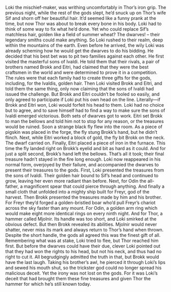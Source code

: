 Loki the mischief-maker, was writhing uncomfortably in Thor’s iron grip. The previous night, while the rest of the gods slept, he’d snuck up on Thor’s wife Sif and shorn off her beautiful hair. It’d seemed like a funny  prank at the time, but now Thor was about to break every bone in his body. Loki had to think of some way to fix what he’d done. Yet who could replace Sif’s matchless hair, golden like a field of summer wheat? The dwarves! – their legendary smiths could make anything. So Loki rushed to their realm,  deep within the mountains of the earth. Even before he arrived, the wily Loki was already scheming how he would get the dwarves to do his bidding. He decided that his best bet was to pit two families against each other. He first visited the masterful sons of Ivaldi.  He told them that their rivals, a pair of brothers named Brokk and Eitri, had claimed that they were the best craftsmen in the world and were determined to prove it in a competition. The rules were that each family had to  create three gifts for the gods, including, for the Ivaldis, golden hair. Then Loki visited Brokk and Eitri, and told them the same thing,  only now claiming that the sons of Ivaldi had issued the challenge. But Brokk and Eitri couldn’t  be fooled so easily, and only agreed to participate if Loki put his own head on the line. Literally—if Brokk and Eitri won,  Loki would forfeit his head to them. Loki had no choice but to agree, and to save himself had to find a way to make sure the sons of Ivaldi emerged victorious. Both sets of dwarves got to work. Eitri set Brokk to man the bellows and told him not to stop for any reason, or the treasures would be ruined. Soon a strange black fly flew into the room. As a piece of pigskin was placed in the forge, the fly stung Brokk’s hand, but he didn’t flinch. Next, while Eitri worked a block of gold, the fly bit Brokk on the neck. The dwarf carried on. Finally, Eitri placed a piece of iron in the furnace. This time the fly landed right on Brokk’s eyelid and bit as hard as it could. And for just a split second, Brokk’s hand left the bellows. That’s all it took; their final treasure hadn’t stayed in the fire long enough. Loki now reappeared in his normal form, overjoyed by their failure, and accompanied the dwarves to present their treasures to the gods. First, Loki presented the treasures from the sons of Ivaldi. Their golden hair bound to Sif’s head and continued to grow, leaving her even more radiant than before. Next, for Odin the all-father, a magnificent spear that could pierce through anything. And finally a small cloth that unfolded into a mighty ship built for Freyr, god of the harvest. Then Brokk presented the treasures made by him and his brother. For Freyr they’d forged  a golden-bristled boar who’d pull Freyr’s chariot across the sky faster than any mount. For Odin, a golden arm ring which would make eight more identical rings on every ninth night. And for Thor, a hammer called Mjolnir. Its handle was too short, and Loki smirked at the obvious defect. But then Brokk revealed its abilities. Mjolnir would never shatter,  never miss its mark and always return to Thor’s hand when thrown. Despite the short handle, the gods all  agreed this was the finest gift of all. Remembering what was at stake, Loki tried  to flee, but Thor reached him first. But before the dwarves could have their due, clever Loki pointed out that they had won the rights to his head, but not his neck, and thus had no right to cut it. All begrudgingly admitted the truth in that, but Brokk would have the last laugh. Taking his brother’s awl, he pierced it through Loki’s lips and sewed his mouth shut, so the trickster god could no longer spread his malicious deceit. Yet the irony was not lost on the gods. For it was Loki’s deceit that had brought them these fine treasures and given Thor the hammer for which he’s still known today. 
